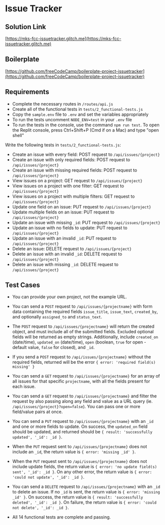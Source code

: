 # Issue Tracker

## Solution Link

[https://mks-fcc-issuetracker.glitch.me](https://mks-fcc-issuetracker.glitch.me)

## Boilerplate

[https://github.com/freeCodeCamp/boilerplate-project-issuetracker](https://github.com/freeCodeCamp/boilerplate-project-issuetracker)

## Requirements

* Complete the necessary routes in `/routes/api.js`
* Create all of the functional tests in `tests/2_functional-tests.js`
* Copy the `sample.env` file to `.env` and set the variables appropriately
* To run the tests uncomment `NODE_ENV=test` in your `.env` file
* To run the tests in the console, use the command `npm run test`. To open the Replit console, press Ctrl+Shift+P (Cmd if on a Mac) and type "open shell"

Write the following tests in `tests/2_functional-tests.js`:

* Create an issue with every field: POST request to `/api/issues/{project}`
* Create an issue with only required fields: POST request to `/api/issues/{project}`
* Create an issue with missing required fields: POST request to `/api/issues/{project}`
* View issues on a project: GET request to `/api/issues/{project}`
* View issues on a project with one filter: GET request to `/api/issues/{project}`
* View issues on a project with multiple filters: GET request to `/api/issues/{project}`
* Update one field on an issue: PUT request to `/api/issues/{project}`
* Update multiple fields on an issue: PUT request to `/api/issues/{project}`
* Update an issue with missing `_id`: PUT request to `/api/issues/{project}`
* Update an issue with no fields to update: PUT request to `/api/issues/{project}`
* Update an issue with an invalid `_id`: PUT request to `/api/issues/{project}`
* Delete an issue: DELETE request to `/api/issues/{project}`
* Delete an issue with an invalid `_id`: DELETE request to `/api/issues/{project}`
* Delete an issue with missing `_id`: DELETE request to `/api/issues/{project}`

## Test Cases

* You can provide your own project, not the example URL.

* You can send a `POST` request to `/api/issues/{projectname}` with form data containing the required fields `issue_title`, `issue_text`, `created_by`, and optionally `assigned_to` and `status_text`.

* The `POST` request to `/api/issues/{projectname}` will return the created object, and must include all of the submitted fields. Excluded optional fields will be returned as empty strings. Additionally, include `created_on` (date/time), `updated_on` (date/time), `open` (boolean, `true` for open - default value, `false` for closed), and `_id`.

* If you send a `POST` request to `/api/issues/{projectname}` without the required fields, returned will be the error `{ error: 'required field(s) missing' }`

* You can send a `GET` request to `/api/issues/{projectname}` for an array of all issues for that specific `projectname`, with all the fields present for each issue.

* You can send a `GET` request to `/api/issues/{projectname}` and filter the request by also passing along any field and value as a URL query (ie. `/api/issues/{project}?open=false`). You can pass one or more field/value pairs at once.

* You can send a `PUT` request to `/api/issues/{projectname}` with an `_id` and one or more fields to update. On success, the `updated_on` field should be updated, and returned should be `{ result: 'successfully updated', '_id': _id }`.

* When the `PUT` request sent to `/api/issues/{projectname}` does not include an `_id`, the return value is `{ error: 'missing _id' }`.

* When the `PUT` request sent to `/api/issues/{projectname}` does not include update fields, the return value is `{ error: 'no update field(s) sent', '_id': _id }`. On any other error, the return value is `{ error: 'could not update', '_id': _id }`.

* You can send a `DELETE` request to `/api/issues/{projectname}` with an `_id` to delete an issue. If no `_id` is sent, the return value is `{ error: 'missing _id' }`. On success, the return value is `{ result: 'successfully deleted', '_id': _id }`. On failure, the return value is `{ error: 'could not delete', '_id': _id }`.

* All 14 functional tests are complete and passing.
